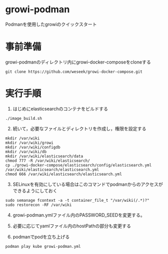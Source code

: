 # growi-podman

Podmanを使用したgrowiのクイックスタート

# 事前準備
growi-podmanのディレクトリ内にgrowi-docker-composeをcloneする
```shell
git clone https://github.com/weseek/growi-docker-compose.git
```

# 実行手順
1. はじめにelasticsearchのコンテナをビルドする

```shell
./image_build.sh
```

2. 続いて，必要なファイルとディレクトリを作成し，権限を設定する

```shell
mkdir /var/wiki
mkdir /var/wiki/growi
mkdir /var/wiki/configdb
mkdir /var/wiki/db
mkdir /var/wiki/elasticsearch/data
chmod 777 -R /var/wiki/elasticsearch/
cp ./growi-docker-compose/elasticsearch/config/elasticsearch.yml /var/wiki/elasticsearch/elasticsearch.yml
chmod 666 /var/wiki/elasticsearch/elasticsearch.yml
```

3. SELinuxを有効にしている場合はこのコマンドでpodmanからのアクセスができるようにしておく

```shell
sudo semanage fcontext -a -t container_file_t "/var/wiki(/.*)?"
sudo restorecon -RF /var/wiki
```

4. growi-podman.ymlファイル内のPASSWORD_SEEDを変更する。

5. 必要に応じてyamlファイル内のhostPathの部分も変更する

6. podmanでpodを立ち上げる

```shell
podman play kube growi-podman.yml
```


